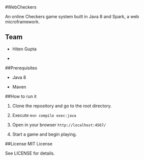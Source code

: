 #WebCheckers

An online Checkers game system built in Java 8 and Spark, a web
microframework.

## Team

- Hiten Gupta

-


##Prerequisites

- Java 8

- Maven


##How to run it

1. Clone the repository and go to the root directory.

2. Execute `mvn compile exec:java`

3. Open in your browser `http://localhost:4567/`

4. Start a game and begin playing.


##License
MIT License

See LICENSE for details.
